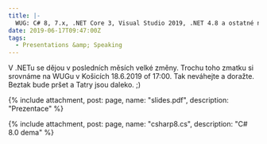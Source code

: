 ```yaml
---
title: |-
  WUG: C# 8, 7.x, .NET Core 3, Visual Studio 2019, .NET 4.8 a ostatné novoty (Košice)
date: 2019-06-17T09:47:00Z
tags:
  - Presentations &amp; Speaking
---
```

V .NETu se dějou v posledních měsích velké změny. Trochu toho zmatku si srovnáme na WUGu v Košicích 18.6.2019 of 17:00. Tak neváhejte a doražte. Beztak bude pršet a Tatry jsou daleko. ;)

<!-- excerpt -->

{% include attachment, post: page, name: "slides.pdf", description: "Prezentace" %}

{% include attachment, post: page, name: "csharp8.cs", description: "C# 8.0 dema" %}

[1]: https://www.wug.sk/?name=events&e=262

